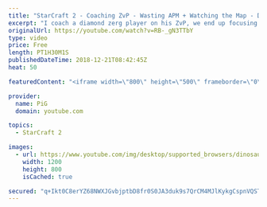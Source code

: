 ```yaml
---
title: "StarCraft 2 - Coaching ZvP - Wasting APM + Watching the Map - Diamond 1"
excerpt: "I coach a diamond zerg player on his ZvP, we end up focusing on some disorganised habits with his macro that waste a lot of apm and distract him from watching the minimap -- Watch live at https://www.twitch.tv/x5_pig"
originalUrl: https://youtube.com/watch?v=RB-_gN3TTbY
type: video
price: Free
length: PT1H30M1S
publishedDateTime: 2018-12-21T08:42:45Z
heat: 50

featuredContent: "<iframe width=\"800\" height=\"500\" frameborder=\"0\" src=\"https://www.youtube.com/embed/RB-_gN3TTbY\" allow=\"accelerometer; autoplay; encrypted-media; gyroscope; picture-in-picture\" allowfullscreen></iframe>"

provider:
  name: PiG
  domain: youtube.com

topics:
  - StarCraft 2

images:
  - url: https://www.youtube.com/img/desktop/supported_browsers/dinosaur.png
    width: 1200
    height: 800
    isCached: true

secured: "q+Ikt0C8erYZ68NWXJGvbjptbD8fr0S0JA3duk9s7QrCM4MJlKykgCspnVQSTTgnx5txTqSNqMy2cOntl/I8KlhfX2/hb4E4UR9KsRT2Bp2T77QN5bOyyxZgsNminYSXM9w9n3gZPbEW3mrvZla2DM3qO+1KsW9ixc10A4PyA2M1n5SLUnx3gnmGPuzinZgD9KOyGmPRvO1hRSJegwbMOJ914VJPWwPLiMnNMST0WrMb5vTuCz7ZmKNXOQAOBZgv0nNPpIPMd51V84m2TmrQ9vsyWloP4KEKPrEZ7CKLInNMjjPQdHcpO6zP/+VzLDnuFAQ8u23S9AJ6++1THnVCedoQrzWuxEKud8e3DVqedMn6vHb1YXZ4Ym1GSILC/v/7hKnbUmFL5nn2oVQqP7C3sngN8jBr1HLQf3vz7GdxMbc=;hBPRzqtoNowbYcLDzqOC1g=="
---
```


